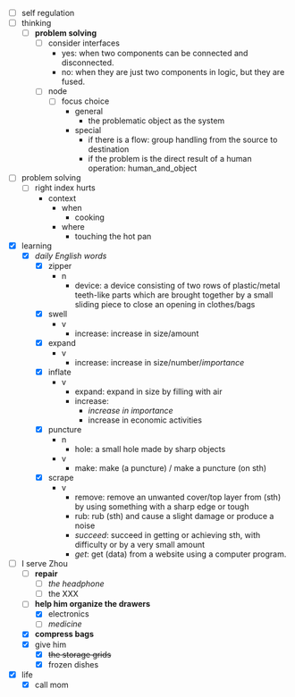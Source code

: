 - [ ] self regulation
- [ ] thinking
    - [ ] **problem solving**
        - [ ] consider interfaces
            - yes: when two components can be connected and disconnected.
            - no: when they are just two components in logic, but they are fused.
        - [ ] node
            - [ ] focus choice
                - general
                    - the problematic object as the system
                - special
                    - if there is a flow: group handling from the source to destination
                    - if the problem is the direct result of a human operation: human_and_object
- [ ] problem solving
    - [ ] right index hurts
        - context
            - when
                - cooking
            - where
                - touching the hot pan
- [x] learning
    - [x] *daily English words*
        - [x] zipper
            - n
                - device: a device consisting of two rows of plastic/metal teeth-like parts which are brought together by a small sliding piece to close an opening in clothes/bags
        - [x] swell
            - v
                - increase: increase in size/amount
        - [x] expand
            - v
                - increase: increase in size/number/*importance*
        - [x] inflate
            - v
                - expand: expand in size by filling with air
                - increase:
                    - *increase in importance* 
                    - increase in economic activities
        - [x] puncture
            - n
                - hole: a small hole made by sharp objects
            - v
                - make: make (a puncture) / make a puncture (on sth)
        - [x] scrape
            - v
                - remove: remove an unwanted cover/top layer from (sth) by using something with a sharp edge or tough
                - rub: rub (sth) and cause a slight damage or produce a noise
                - *succeed*: succeed in getting or achieving sth, with difficulty or by a very small amount  
                - *get*: get (data) from a website using a computer program.
- [ ] I serve Zhou
    - [ ] **repair**
        - [ ] *the headphone*
        - [ ] the XXX
    - [ ] **help him organize the drawers**
        - [x] electronics
        - [ ] *medicine*
    - [x] **compress bags**
    - [x] give him
        - [x] ~~the storage grids~~
        - [x] frozen dishes
- [x] life
    - [x] call mom